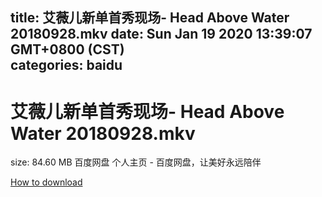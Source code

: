 
title: 艾薇儿新单首秀现场- Head Above Water 20180928.mkv
date: Sun Jan 19 2020 13:39:07 GMT+0800 (CST)    
categories: baidu
---

# 艾薇儿新单首秀现场- Head Above Water 20180928.mkv
size: 84.60 MB
 百度网盘 个人主页 - 百度网盘，让美好永远陪伴
 

[How to download](https://bpcam.bemobtrk.com/go/2ceec3aa-1ca2-46d6-b9ff-aaa5c184517c?jno=1757)